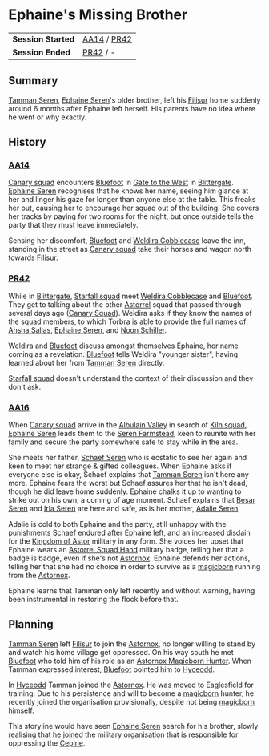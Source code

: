 # Ephaine's Missing Brother

|||
| --- | --- |
| **Session Started** | [AA14](../../sessions/AA14.md) / [PR42](../../sessions/PR42.md) | storyline.2
| **Session Ended** | [PR42](../../sessions/PR42.md) / - |

## Summary

[Tamman Seren](../../characters/tamman-seren.md), [Ephaine Seren](../../characters/ephaine-seren.md)'s older brother, left his [Filisur](../../places/villages/filisur.md) home suddenly around 6 months after Ephaine left herself. His parents have no idea where he went or why exactly.

## History

### [AA14](../../sessions/AA14.md)

[Canary squad](../../organisations/government/astorrel/squads/canary-squad.md) encounters [Bluefoot](../../characters/bluefoot.md) in [Gate to the West](../../places/buildings/inns-taverns/gate-to-the-west.md) in [Blittergate](../../places/towns/blittergate.md). [Ephaine Seren](../../characters/ephaine-seren.md) recognises that he knows her name, seeing him glance at her and linger his gaze for longer than anyone else at the table. This freaks her out, causing her to encourage her squad out of the building. She covers her tracks by paying for two rooms for the night, but once outside tells the party that they must leave immediately.

Sensing her discomfort, [Bluefoot](../../characters/bluefoot.md) and [Weldira Cobblecase](../../characters/weldira-cobblecase.md) leave the inn, standing in the street as [Canary squad](../../organisations/government/astorrel/squads/canary-squad.md) take their horses and wagon north towards [Filisur](../../places/villages/filisur.md).

### [PR42](../../sessions/PR42.md)

While in [Blittergate](../../places/towns/blittergate.md), [Starfall squad](../../organisations/government/astorrel/squads/starfall-squad.md) meet [Weldira Cobblecase](../../characters/weldira-cobblecase.md) and [Bluefoot](../../characters/bluefoot.md). They get to talking about the other [Astorrel](../../organisations/government/astorrel/astorrel.md) squad that passed through several days ago ([Canary Squad](../../organisations/government/astorrel/squads/canary-squad.md)). Weldira asks if they know the names of the squad members, to which Torbra is able to provide the full names of: [Ahsha Sallas](../../characters/ahsha-sallas.md), [Ephaine Seren](../../characters/ephaine-seren.md), and [Noon Schiller](../../characters/noon-schiller.md).

Weldira and [Bluefoot](../../characters/bluefoot.md) discuss amongst themselves Ephaine, her name coming as a revelation. [Bluefoot](../../characters/bluefoot.md) tells Weldira "younger sister", having learned about her from [Tamman Seren](../../characters/tamman-seren.md) directly.

[Starfall squad](../../organisations/government/astorrel/squads/starfall-squad.md) doesn't understand the context of their discussion and they don't ask.

### [AA16](../../sessions/AA16.md)

When [Canary squad](../../organisations/government/astorrel/squads/canary-squad.md) arrive in the [Albulain Valley](../../places/plains-valleys/albulain-valley.md) in search of [Kiln squad](../../organisations/government/astorrel/squads/kiln-squad.md), [Ephaine Seren](../../characters/ephaine-seren.md) leads them to the [Seren Farmstead](../../places/buildings/houses/seren-farmstead.md), keen to reunite with her family and secure the party somewhere safe to stay while in the area.

She meets her father, [Schaef Seren](../../characters/schaef-seren.md) who is ecstatic to see her again and keen to meet her strange & gifted colleagues. When Ephaine asks if everyone else is okay, Schaef explains that [Tamman Seren](../../characters/tamman-seren.md) isn't here any more. Ephaine fears the worst but Schaef assures her that he isn't dead, though he did leave home suddenly. Ephaine chalks it up to wanting to strike out on his own, a coming of age moment. Schaef explains that [Besar Seren](../../characters/besar-seren.md) and [Irla Seren](../../characters/irla-seren.md) are here and safe, as is her mother, [Adalie Seren](../../characters/adalie-seren.md).

Adalie is cold to both Ephaine and the party, still unhappy with the punishments Schaef endured after Ephaine left, and an increased disdain for the [Kingdom of Astor](../../civilisations/kingdom-of-astor/kingdom-of-astor.md) military in any form. She voices her upset that Ephaine wears an [Astorrel Squad Hand](../../organisations/government/astorrel/ranks/astorrel-squad-hand.md) military badge, telling her that a badge is badge, even if she's not [Astornox](../../organisations/government/astornox/astornox.md). Ephaine defends her actions, telling her that she had no choice in order to survive as a [magicborn](../../civilisations/kingdom-of-astor/magicborn.md) running from the [Astornox](../../organisations/government/astornox/astornox.md).

Ephaine learns that Tamman only left recently and without warning, having been instrumental in restoring the flock before that.

## Planning

[Tamman Seren](../../characters/tamman-seren.md) left [Filisur](../../places/villages/filisur.md) to join the [Astornox](../../organisations/government/astornox/astornox.md), no longer willing to stand by and watch his home village get oppressed. On his way south he met [Bluefoot](../../characters/bluefoot.md) who told him of his role as an [Astornox Magicborn Hunter](../../organisations/government/astornox/ranks/astornox-magicborn-hunter.md). When Tamman expressed interest, [Bluefoot](../../characters/bluefoot.md) pointed him to [Hyceodd](../../places/towns/hyceodd.md).

In [Hyceodd](../../places/towns/hyceodd.md) Tamman joined the [Astornox](../../organisations/government/astornox/astornox.md). He was moved to Eaglesfield for training. Due to his persistence and will to become a [magicborn](../../civilisations/kingdom-of-astor/magicborn.md) hunter, he recently joined the organisation provisionally, despite not being [magicborn](../../civilisations/kingdom-of-astor/magicborn.md) himself.

This storyline would have seen [Ephaine Seren](../../characters/ephaine-seren.md) search for his brother, slowly realising that he joined the military organisation that is responsible for oppressing the [Cepine](../../lineages/cepine.md).
